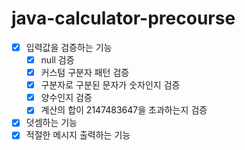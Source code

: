 # java-calculator-precourse

- [x] 입력값을 검증하는 기능
    - [x] null 검증
    - [x] 커스텀 구분자 패턴 검증
    - [x] 구분자로 구분된 문자가 숫자인지 검증
    - [x] 양수인지 검증
    - [x] 계산의 합이 2147483647을 초과하는지 검증
- [x] 덧셈하는 기능
- [x] 적절한 메시지 출력하는 기능